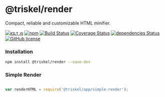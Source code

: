 
# @triskel/render

Compact, reliable and customizable HTML minifier.

[![ᴋɪʟᴛ ᴊs](https://jesus.germade.es/assets/images/badge-kiltjs.svg)](https://github.com/kiltjs)
[![npm](https://img.shields.io/npm/v/@triskel/render.svg?maxAge=300)](https://www.npmjs.com/package/@triskel/render)
[![Build Status](https://travis-ci.org/triskeljs/render.svg?branch=master)](https://travis-ci.org/triskeljs/render)
[![Coverage Status](https://coveralls.io/repos/github/triskeljs/render/badge.svg)](https://coveralls.io/github/triskeljs/render)
[![dependencies Status](https://david-dm.org/triskeljs/render/status.svg?maxAge=300)](https://david-dm.org/triskeljs/render)
[![GitHub license](https://img.shields.io/badge/license-MIT-blue.svg)](LICENSE)


### Installation

``` sh
npm install @triskel/render --save-dev
```

### Simple Render

``` js

var renderHTML = require('@triskel/app/simple-render');

```
